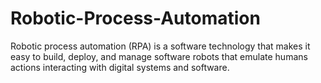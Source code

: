 # Robotic-Process-Automation
Robotic process automation (RPA) is a software technology that makes it easy to build, deploy, and manage software robots that emulate humans actions interacting with digital systems and software. 
